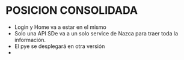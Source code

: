 # POSICION CONSOLIDADA
- Login y Home va a estar en el mismo
- Solo una API SDe va a un solo service de Nazca para traer toda la información.
- El pye se desplegará en otra versión
- 